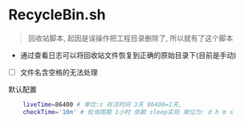 # RecycleBin.sh 
> 回收站脚本, 起因是误操作把工程目录删除了, 所以就有了这个脚本

- 通过查看日志可以将回收站文件恢复到正确的原始目录下(目前是手动)

- [ ] 文件名含空格的无法处理

默认配置
```sh
    liveTime=86400 # 单位:s 存活时间 3天 86400=1天,  
    checkTime='10m' # 轮询周期 1小时 依赖 sleep实现 单位为: d h m s 
```